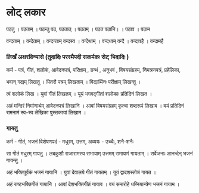 # लोट् लकार

पठतु      ।      पठताम्    । पठन्तु
पठ, पठतात् ।      पठतम्    । पठत
पठानि।     ।      पठाव    । पठाम 

वन्दताम्  । वन्देताम्   । वन्दन्ताम् 
वन्दस्व   । वन्देथाम्  । वन्दध्वम् 
वन्दै    । वन्दावहै   । वन्दामहै 


### लिखँ अक्षरविन्यासे (तुदादिः परस्मैपदी सकर्मकः सेट् भिदादिः )

कर्म - पत्रं, गीतं, शलोकं, आवेदनपत्रं, परिक्षाम् , ग्रन्थं , अनुभवं , विषयसंग्रहम्, निमत्रणपत्रं, प्रहेलिका, 

भवान् गद्यम् लिखतु ।
पितरौ पत्रम् लिखताम् ।
विद्यार्थिनः परीक्षाम् लिखन्तु । 

त्वं शलोकं लिख ।
युवां गीतं लिखतम् ।
यूयं भगवद्गीतां शलोकाः प्रतिदिनं लिखत ।

अहं मन्दिरं निर्माणार्थम् आवेदनपत्रं लिखानि ।
आवां विषयसंग्रहम् कृत्चा शब्दरूपं लिखाव ।
वयं प्रतिदिनं रामनामं स्व-स्व लेखिका पुस्तकायां लिखाम ।

### गायतु 

कर्म - गीतं, भजनं
विशेषणपदं - मधुरम्, उत्तम्, 
अव्ययः - उच्चैः, शनै-शनैः

सा गीतं मधुरम् गायतु ।
लबकुशौ राजारामस्य सभायाम् उत्तमम् रामायणं गायताम् ।
सर्वेजनाः आनन्देन् भजनं गायन्तु ।

अहं भक्तिपूर्वकं भजनं गायानि ।
युवां देवालये गीतं गायतम् ।
यूयं द्वादशस्तोत्रं गायत ।

अहं राष्टभक्तिगीतं गायानि ।
आवां देशभक्तिगीतं गायाव ।
वयं समारोहे धव्नियान्त्रेण भजनं गायाम ।